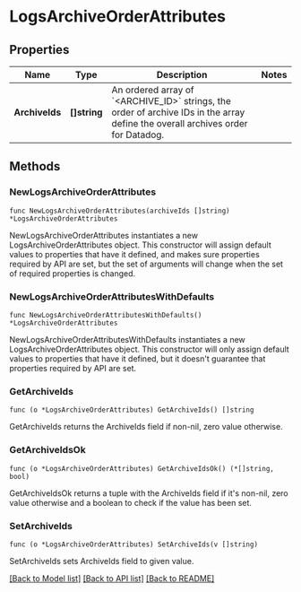 # LogsArchiveOrderAttributes

## Properties

Name | Type | Description | Notes
---- | ---- | ----------- | ------
**ArchiveIds** | **[]string** | An ordered array of &#x60;&lt;ARCHIVE_ID&gt;&#x60; strings, the order of archive IDs in the array define the overall archives order for Datadog. | 

## Methods

### NewLogsArchiveOrderAttributes

`func NewLogsArchiveOrderAttributes(archiveIds []string) *LogsArchiveOrderAttributes`

NewLogsArchiveOrderAttributes instantiates a new LogsArchiveOrderAttributes object.
This constructor will assign default values to properties that have it defined,
and makes sure properties required by API are set, but the set of arguments
will change when the set of required properties is changed.

### NewLogsArchiveOrderAttributesWithDefaults

`func NewLogsArchiveOrderAttributesWithDefaults() *LogsArchiveOrderAttributes`

NewLogsArchiveOrderAttributesWithDefaults instantiates a new LogsArchiveOrderAttributes object.
This constructor will only assign default values to properties that have it defined,
but it doesn't guarantee that properties required by API are set.

### GetArchiveIds

`func (o *LogsArchiveOrderAttributes) GetArchiveIds() []string`

GetArchiveIds returns the ArchiveIds field if non-nil, zero value otherwise.

### GetArchiveIdsOk

`func (o *LogsArchiveOrderAttributes) GetArchiveIdsOk() (*[]string, bool)`

GetArchiveIdsOk returns a tuple with the ArchiveIds field if it's non-nil, zero value otherwise
and a boolean to check if the value has been set.

### SetArchiveIds

`func (o *LogsArchiveOrderAttributes) SetArchiveIds(v []string)`

SetArchiveIds sets ArchiveIds field to given value.



[[Back to Model list]](../README.md#documentation-for-models) [[Back to API list]](../README.md#documentation-for-api-endpoints) [[Back to README]](../README.md)


